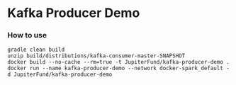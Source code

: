 # Kafka Producer Demo

### How to use

```
gradle clean build
unzip build/distributions/kafka-consumer-master-SNAPSHOT
docker build --no-cache --rm=true -t JupiterFund/kafka-producer-demo .
docker run --name kafka-producer-demo --network docker-spark_default -d JupiterFund/kafka-producer-demo
```
